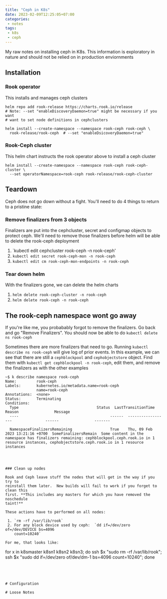 ```yaml
---
title: "Ceph in K8s"
date: 2023-02-09T12:25:05+07:00
categories:
 - notes
tags:
 - k8s
 - ceph
---
```


My raw notes on installing ceph in K8s. This information is exploratory in
nature and should not be relied on in production enviornments
<!--more-->


## Installation

### Rook operator
This installs and manages ceph clusters
```
helm repo add rook-release https://charts.rook.io/release
# Note: --set "enableDiscoveryDaemon=true" might be necessary if you want
# want to set node definitions in cephclusters

helm install --create-namespace --namespace rook-ceph rook-ceph \
  rook-release/rook-ceph  # --set "enableDsicoveryDaemon=true"
```

### Rook-Ceph cluster
This helm chart instructs the rook operator above to install a ceph cluster

```
helm install --create-namespace --namespace rook-ceph rook-ceph-cluster \ 
  --set operatorNamespace=rook-ceph rook-release/rook-ceph-cluster
```


## Teardown

Ceph does not go down without a fight. You'll need to do 4 things to return to
a pristine state:

### Remove finalizers from 3 objects

Finalizers are put into the cephcluster, secret and configmap objects to
protect ceph. We'll need to remove those finalizers before helm will be
able to delete the rook-ceph deployment

 1. `kubectl edit cephcluster rook-ceph -n rook-ceph'
 2. `kubectl edit secret rook-ceph-mon -n rook-ceph`
 3. `kubectl edit cm rook-ceph-mon-endpoints -n rook-ceph`


### Tear down helm
With the finalizers gone, we can delete the helm charts

 1. `helm delete rook-ceph-cluster -n rook-ceph`
 2. `helm delete rook-ceph -n rook-ceph`


## The rook-ceph namespace wont go away

If you're like me, you probabably forgot to remove the finalizers. Go back and
go "Remove Finalizers".  You should now  be able to do `kubectl delete ns rook-ceph`

Sometimes there are more finalizers that need to go.  Running `kubectl describe
ns rook-ceph` will give log of prior events.  In this example, we can see
that  there are still a `cephblockpool` and `cephobjectstore` object.  Find
them with  `kubectl get cephblockpool -n rook-ceph`, edit them, and remove
the finalizers as with the other examples

```
~$ k describe namespace rook-ceph
Name:         rook-ceph
Labels:       kubernetes.io/metadata.name=rook-ceph
              name=rook-ceph
Annotations:  <none>
Status:       Terminating
Conditions:
  Type                                   Status  LastTransitionTime               Reason                Message
  ----                                         ------  ------------------               ------                -------

  NamespaceFinalizersRemaining                 True    Thu, 09 Feb 2023 13:21:16 +0700  SomeFinalizersRemain  Some content in the namespace has finalizers remaining: cephblockpool.ceph.rook.io in 1 resource instances, cephobjectstore.ceph.rook.io in 1 resource instances




### Clean up nodes

Rook and Ceph leave stuff the nodes that will get in the way if you try to
reinstall them later.  New builds will fail to work if you forget to clean this
first. **This includes any masters for which you have removed the noschedule
taint!**

These actions have to performed on all nodes:

 1. `rm -rf /var/lib/rook`
 2. For any block device used by ceph:  `dd if=/dev/zero of=/dev/DEVICE bs=4096
    count=10240`

For me, that looks like:
```
for x in k8smaster k8sn1 k8sn2 k8sn3; do
   ssh $x "sudo rm -rf /var/lib/rook";
   ssh $x "sudo dd if=/dev/zero of/dev/dm-1 bs=4096 count=10240";
done
```




# Configuration

# Loose Notes



